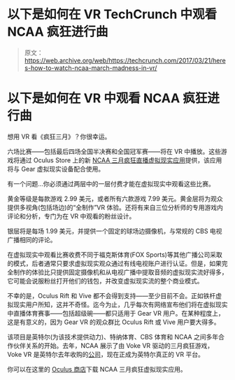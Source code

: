 # 以下是如何在 VR TechCrunch 中观看 NCAA 疯狂进行曲

> 原文：<https://web.archive.org/web/https://techcrunch.com/2017/03/21/heres-how-to-watch-ncaa-march-madness-in-vr/>

# 以下是如何在 VR 中观看 NCAA 疯狂进行曲

想用 VR 看《疯狂三月》？你很幸运。

六场比赛——包括最后四场全国半决赛和全国冠军赛——将在 VR 中播放。这些游戏将通过 Oculus Store 上的新 [NCAA 三月疯狂直播虚拟现实应用](https://web.archive.org/web/20221205164255/https://www.oculus.com/experiences/gear-vr/996207803795034/)提供，该应用将与 Gear 虚拟现实设备配合使用。

有一个问题…你必须通过两层中的一层付费才能在虚拟现实中观看这些比赛。

黄金等级是每款游戏 2.99 美元，或者所有六款游戏 7.99 美元。黄金层将为观众提供多视角(包括场边)的“全制作”VR 体验。还将有来自三位分析师的专用游戏内评论和分析，专门为在 VR 中观看的粉丝设计。

银层将是每场 1.99 美元，并提供一个固定的球场边摄像机，与常规的 CBS 电视广播相同的评论。

在虚拟现实中观看比赛收费不同于福克斯体育(FOX Sports)等其他广播公司采取的模式，后者通常只要求虚拟现实观众通过有线电视账户进行认证。但是，如果完全制作的体验比只提供固定摄像机和从电视广播中提取音频的虚拟现实流好得多，它可能会说服粉丝打开他们的钱包，并改变虚拟现实流的整个商业模式。

不幸的是，Oculus Rift 和 Vive 都不会得到支持——至少目前不会。正如铁杆虚拟现实用户所知，这并不奇怪。迄今为止，几乎每次有网络宣布他们将在虚拟现实中直播体育赛事——包括超级碗——都只适用于 Gear VR 用户。在某种程度上，这是有意义的，因为 Gear VR 的观众群比 Oculus Rift 或 Vive 用户要大得多。

该项目是英特尔(为该技术提供动力)、特纳体育、CBS 体育和 NCAA 之间多年合作伙伴关系的开始。去年，NCAA 展示了由 Voke VR 驱动的三月疯狂游戏，Voke VR 是英特尔去年收购的[公司](https://web.archive.org/web/20221205164255/https://beta.techcrunch.com/2016/11/03/1411516/)，现在正成为英特尔真正的 VR 平台。

你可以在这里的 [Oculus 商店](https://web.archive.org/web/20221205164255/https://www.oculus.com/experiences/gear-vr/996207803795034/)下载 NCAA 三月疯狂虚拟现实应用。